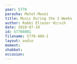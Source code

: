 ```yaml
---
year: 5770
parasha: Matot-Masei
title: Music During the 3 Weeks
author: Rabbi Eliezer Hirsch
date: 2010-07-10
id: 57704081
filename: 5770-408-1
layout: audio
moment: 
shabbat: 
occasion: 
---
```

